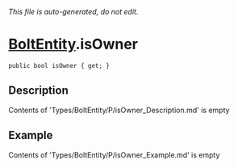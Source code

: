 *This file is auto-generated, do not edit.*

# [BoltEntity](Types/BoltEntity.md).isOwner
`public bool isOwner { get; }`
## Description
Contents of 'Types/BoltEntity/P/isOwner_Description.md' is empty
## Example
Contents of 'Types/BoltEntity/P/isOwner_Example.md' is empty
